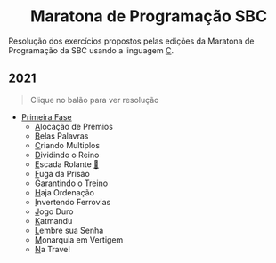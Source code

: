<h1 align="center">Maratona de Programação SBC</h1>

Resolução dos exercícios propostos pelas edições da Maratona de Programação da SBC usando a linguagem [C](https://devdocs.io/c/).

## 2021
> Clique no balão para ver resolução
 - [Primeira Fase](maratona.sbc.org.br/hist/2021/primeira-fase/maratona.pdf)
   - [A](maratona.sbc.org.br/hist/2021/primeira-fase/maratona.pdf#page=2)locação de Prêmios
   - [B](maratona.sbc.org.br/hist/2021/primeira-fase/maratona.pdf#page=3)elas Palavras
   - [C](maratona.sbc.org.br/hist/2021/primeira-fase/maratona.pdf#page=4)riando Multiplos
   - [D](maratona.sbc.org.br/hist/2021/primeira-fase/maratona.pdf#page=6)ividindo o Reino
   - [E](maratona.sbc.org.br/hist/2021/primeira-fase/maratona.pdf#page=8)scada Rolante [:balloon:](sbc21-1E)
   - [F](maratona.sbc.org.br/hist/2021/primeira-fase/maratona.pdf#page=10)uga da Prisão
   - [G](maratona.sbc.org.br/hist/2021/primeira-fase/maratona.pdf#page=13)arantindo o Treino
   - [H](maratona.sbc.org.br/hist/2021/primeira-fase/maratona.pdf#page=14)aja Ordenação
   - [I](maratona.sbc.org.br/hist/2021/primeira-fase/maratona.pdf#page=15)nvertendo Ferrovias
   - [J](maratona.sbc.org.br/hist/2021/primeira-fase/maratona.pdf#page=18)ogo Duro
   - [K](maratona.sbc.org.br/hist/2021/primeira-fase/maratona.pdf#page=20)atmandu
   - [L](maratona.sbc.org.br/hist/2021/primeira-fase/maratona.pdf#page=22)embre sua Senha
   - [M](maratona.sbc.org.br/hist/2021/primeira-fase/maratona.pdf#page=23)onarquia em Vertigem
   - [N](maratona.sbc.org.br/hist/2021/primeira-fase/maratona.pdf#page=25)a Trave!